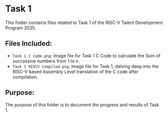 # Task 1
This folder contains files related to Task 1 of the RISC-V Talent Development Program 2025.

## Files Included:
- `Task 1 C Code.png`: Image file for Task 1 C Code to calculate the Sum of successive numbers from 1 to n.
- `Task 1 RISCV Compiled.png`: Image file for Task 1, delving deep into the RISC-V based Assembly Level translation of the C code after compilation.

## Purpose:
The purpose of this folder is to document the progress and results of Task 1.
